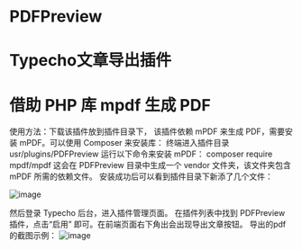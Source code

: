 # PDFPreview
# Typecho文章导出插件
# 借助 PHP 库 mpdf 生成 PDF
使用方法：下载该插件放到插件目录下，
该插件依赖 mPDF 来生成 PDF，需要安装 mPDF。可以使用 Composer 来安装库：
终端进入插件目录 usr/plugins/PDFPreview
运行以下命令来安装 mPDF：
composer require mpdf/mpdf
这会在 PDFPreview 目录中生成一个 vendor 文件夹，该文件夹包含 mPDF 所需的依赖文件。
安装成功后可以看到插件目录下新添了几个文件：

![image](https://github.com/user-attachments/assets/7d1c958a-377d-4d37-a807-b99dffa0940b)

然后登录 Typecho 后台，进入插件管理页面。
在插件列表中找到 PDFPreview 插件，点击“启用” 即可。在前端页面右下角出会出现导出文章按钮。
导出的pdf的截图示例：
![image](https://github.com/user-attachments/assets/fccee451-f108-43cc-894e-9da644714c1c)



